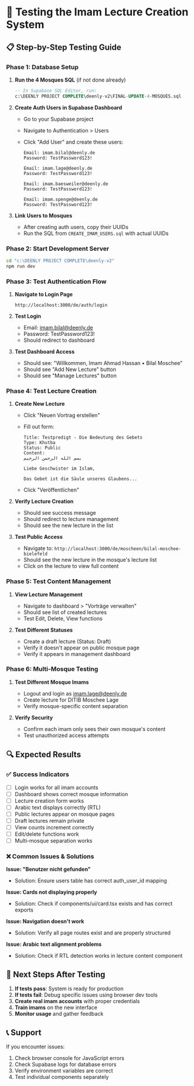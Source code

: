 # 🧪 Testing the Imam Lecture Creation System

## 📋 Step-by-Step Testing Guide

### Phase 1: Database Setup

1. **Run the 4 Mosques SQL** (if not done already)

   ```sql
   -- In Supabase SQL Editor, run:
   c:\DEENLY PROJECT COMPLETE\deenly-v2\FINAL-UPDATE-4-MOSQUES.sql
   ```

2. **Create Auth Users in Supabase Dashboard**

   - Go to your Supabase project
   - Navigate to Authentication > Users
   - Click "Add User" and create these users:

     ```
     Email: imam.bilal@deenly.de
     Password: TestPassword123!

     Email: imam.lage@deenly.de
     Password: TestPassword123!

     Email: imam.baesweiler@deenly.de
     Password: TestPassword123!

     Email: imam.spenge@deenly.de
     Password: TestPassword123!
     ```

3. **Link Users to Mosques**
   - After creating auth users, copy their UUIDs
   - Run the SQL from `CREATE_IMAM_USERS.sql` with actual UUIDs

### Phase 2: Start Development Server

```bash
cd "c:\DEENLY PROJECT COMPLETE\deenly-v2"
npm run dev
```

### Phase 3: Test Authentication Flow

1. **Navigate to Login Page**

   ```
   http://localhost:3000/de/auth/login
   ```

2. **Test Login**

   - Email: imam.bilal@deenly.de
   - Password: TestPassword123!
   - Should redirect to dashboard

3. **Test Dashboard Access**
   - Should see: "Willkommen, Imam Ahmad Hassan • Bilal Moschee"
   - Should see "Add New Lecture" button
   - Should see "Manage Lectures" button

### Phase 4: Test Lecture Creation

1. **Create New Lecture**

   - Click "Neuen Vortrag erstellen"
   - Fill out form:

     ```
     Title: Testpredigt - Die Bedeutung des Gebets
     Type: Khutba
     Status: Public
     Content:
     بسم الله الرحمن الرحيم

     Liebe Geschwister im Islam,

     Das Gebet ist die Säule unseres Glaubens...
     ```

   - Click "Veröffentlichen"

2. **Verify Lecture Creation**

   - Should see success message
   - Should redirect to lecture management
   - Should see the new lecture in the list

3. **Test Public Access**
   - Navigate to: `http://localhost:3000/de/moscheen/bilal-moschee-bielefeld`
   - Should see the new lecture in the mosque's lecture list
   - Click on the lecture to view full content

### Phase 5: Test Content Management

1. **View Lecture Management**

   - Navigate to dashboard > "Vorträge verwalten"
   - Should see list of created lectures
   - Test Edit, Delete, View functions

2. **Test Different Statuses**
   - Create a draft lecture (Status: Draft)
   - Verify it doesn't appear on public mosque page
   - Verify it appears in management dashboard

### Phase 6: Multi-Mosque Testing

1. **Test Different Mosque Imams**

   - Logout and login as imam.lage@deenly.de
   - Create lecture for DITIB Moschee Lage
   - Verify mosque-specific content separation

2. **Verify Security**
   - Confirm each imam only sees their own mosque's content
   - Test unauthorized access attempts

## 🔍 Expected Results

### ✅ Success Indicators

- [ ] Login works for all imam accounts
- [ ] Dashboard shows correct mosque information
- [ ] Lecture creation form works
- [ ] Arabic text displays correctly (RTL)
- [ ] Public lectures appear on mosque pages
- [ ] Draft lectures remain private
- [ ] View counts increment correctly
- [ ] Edit/delete functions work
- [ ] Multi-mosque separation works

### ❌ Common Issues & Solutions

**Issue: "Benutzer nicht gefunden"**

- Solution: Ensure users table has correct auth_user_id mapping

**Issue: Cards not displaying properly**

- Solution: Check if components/ui/card.tsx exists and has correct exports

**Issue: Navigation doesn't work**

- Solution: Verify all page routes exist and are properly structured

**Issue: Arabic text alignment problems**

- Solution: Check if RTL detection works in lecture content component

## 🎯 Next Steps After Testing

1. **If tests pass**: System is ready for production
2. **If tests fail**: Debug specific issues using browser dev tools
3. **Create real imam accounts** with proper credentials
4. **Train imams** on the new interface
5. **Monitor usage** and gather feedback

## 📞 Support

If you encounter issues:

1. Check browser console for JavaScript errors
2. Check Supabase logs for database errors
3. Verify environment variables are correct
4. Test individual components separately
